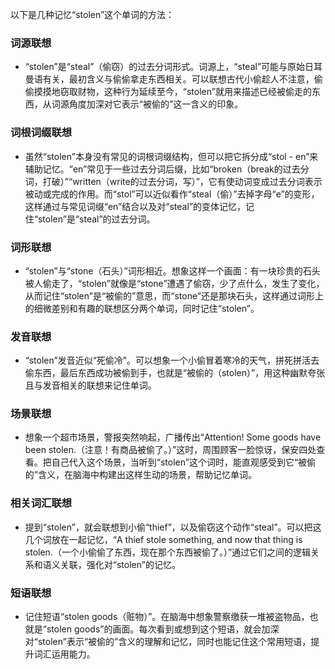 以下是几种记忆“stolen”这个单词的方法：

### 词源联想
 - “stolen”是“steal”（偷窃）的过去分词形式。词源上，“steal”可能与原始日耳曼语有关，最初含义与偷偷拿走东西相关。可以联想古代小偷趁人不注意，偷偷摸摸地窃取财物，这种行为延续至今，“stolen”就用来描述已经被偷走的东西，从词源角度加深对它表示“被偷的”这一含义的印象。

### 词根词缀联想
 - 虽然“stolen”本身没有常见的词根词缀结构，但可以把它拆分成“stol - en”来辅助记忆。“en”常见于一些过去分词后缀，比如“broken（break的过去分词，打破）”“written（write的过去分词，写）”，它有使动词变成过去分词表示被动或完成的作用。而“stol”可以近似看作“steal（偷）”去掉字母“e”的变形，这样通过与常见词缀“en”结合以及对“steal”的变体记忆，记住“stolen”是“steal”的过去分词。

### 词形联想
 - “stolen”与“stone（石头）”词形相近。想象这样一个画面：有一块珍贵的石头被人偷走了，“stolen”就像是“stone”遭遇了偷窃，少了点什么，发生了变化，从而记住“stolen”是“被偷的”意思，而“stone”还是那块石头，这样通过词形上的细微差别和有趣的联想区分两个单词，同时记住“stolen”。

### 发音联想
 - “stolen”发音近似“死偷冷”。可以想象一个小偷冒着寒冷的天气，拼死拼活去偷东西，最后东西成功被偷到手，也就是“被偷的（stolen）”，用这种幽默夸张且与发音相关的联想来记住单词。

### 场景联想
 - 想象一个超市场景，警报突然响起，广播传出“Attention! Some goods have been stolen.（注意！有商品被偷了。）”这时，周围顾客一脸惊讶，保安四处查看。把自己代入这个场景，当听到“stolen”这个词时，能直观感受到它“被偷的”含义，在脑海中构建出这样生动的场景，帮助记忆单词。

### 相关词汇联想
 - 提到“stolen”，就会联想到小偷“thief”，以及偷窃这个动作“steal”。可以把这几个词放在一起记忆，“A thief stole something, and now that thing is stolen.（一个小偷偷了东西，现在那个东西被偷了。）”通过它们之间的逻辑关系和语义关联，强化对“stolen”的记忆。

### 短语联想
 - 记住短语“stolen goods（赃物）”。在脑海中想象警察缴获一堆被盗物品，也就是“stolen goods”的画面。每次看到或想到这个短语，就会加深对“stolen”表示“被偷的”含义的理解和记忆，同时也能记住这个常用短语，提升词汇运用能力。 